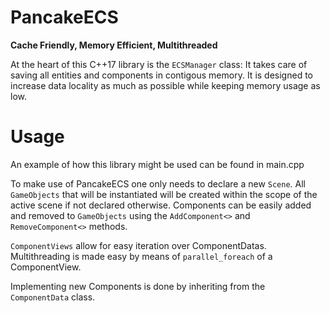 # PancakeECS
 
**Cache Friendly, Memory Efficient, Multithreaded**

At the heart of this C++17 library is the `ECSManager` class: It takes care of saving all entities and components in contigous memory. It is designed to increase data locality as much as possible while keeping memory usage as low. 

# Usage
An example of how this library might be used can be found in main.cpp

To make use of PancakeECS one only needs to declare a new `Scene`. 
All `GameObjects` that will be instantiated will be created within the scope of the active scene if not declared otherwise. Components can be easily added and removed to `GameObjects` using the `AddComponent<>` and `RemoveComponent<>` methods.

`ComponentViews` allow for easy iteration over ComponentDatas. Multithreading is made easy by means of `parallel_foreach` of a ComponentView.

Implementing new Components is done by inheriting from the `ComponentData` class.
